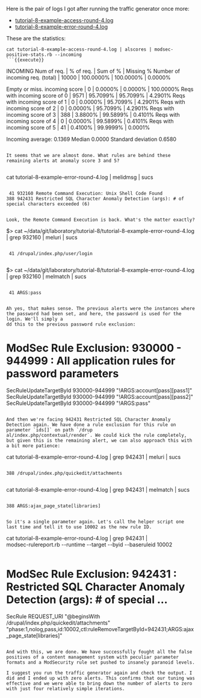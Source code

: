 Here is the pair of logs I got after running the traffic generator once more:

* [tutorial-8-example-access-round-4.log](https://www.netnea.com/files/tutorial-8-example-access-round-4.log)
* [tutorial-8-example-error-round-4.log](https://www.netnea.com/files/tutorial-8-example-error-round-4.log)

These are the statistics:

```
cat tutorial-8-example-access-round-4.log | alscores | modsec-positive-stats.rb --incoming
```{{execute}}
```
INCOMING                     Num of req. | % of req. |  Sum of % | Missing %
Number of incoming req. (total) |  10000 | 100.0000% | 100.0000% |   0.0000%

Empty or miss. incoming score   |      0 |   0.0000% |   0.0000% | 100.0000%
Reqs with incoming score of   0 |   9571 |  95.7099% |  95.7099% |   4.2901%
Reqs with incoming score of   1 |      0 |   0.0000% |  95.7099% |   4.2901%
Reqs with incoming score of   2 |      0 |   0.0000% |  95.7099% |   4.2901%
Reqs with incoming score of   3 |    388 |   3.8800% |  99.5899% |   0.4101%
Reqs with incoming score of   4 |      0 |   0.0000% |  99.5899% |   0.4101%
Reqs with incoming score of   5 |     41 |   0.4100% |  99.9999% |   0.0001%

Incoming average:   0.1369    Median   0.0000    Standard deviation   0.6580
```

It seems that we are almost done. What rules are behind these remaining alerts at anomaly score 3 and 5?


```
cat tutorial-8-example-error-round-4.log  | melidmsg | sucs
```{{execute}}

```
     41 932160 Remote Command Execution: Unix Shell Code Found
    388 942431 Restricted SQL Character Anomaly Detection (args): # of special characters exceeded (6)
```

Look, the Remote Command Execution is back. What's the matter exactly?

```
$> cat ~/data/git/laboratory/tutorial-8/tutorial-8-example-error-round-4.log | grep 932160 | meluri | sucs
```{{execute}}

```
     41 /drupal/index.php/user/login
```

```
$> cat ~/data/git/laboratory/tutorial-8/tutorial-8-example-error-round-4.log | grep 932160 | melmatch | sucs
```{{execute}}

```
     41 ARGS:pass
```

Ah yes, that makes sense. The previous alerts were the instances where the password had been set, and here, the password is used for the login. We'll simply a
dd this to the previous password rule exclusion:

```
# ModSec Rule Exclusion: 930000 - 944999 : All application rules for password parameters
SecRuleUpdateTargetById 930000-944999 "!ARGS:account[pass][pass1]"
SecRuleUpdateTargetById 930000-944999 "!ARGS:account[pass][pass2]"
SecRuleUpdateTargetById 930000-944999 "!ARGS:pass"
```

And then we're facing 942431 Restricted SQL Character Anomaly Detection again. We have done a rule exclusion for this rule on parameter `ids[]` on path `/drup
al/index.php/contextual/render`. We could kick the rule completely, but given this is the remaining alert, we can also approach this with a bit more patience:

```
cat tutorial-8-example-error-round-4.log | grep 942431 | meluri  | sucs
```{{execute}}

```
    388 /drupal/index.php/quickedit/attachments
```

```
cat tutorial-8-example-error-round-4.log | grep 942431 | melmatch  | sucs
```{{execute}}

```
    388 ARGS:ajax_page_state[libraries]
```

So it's a single parameter again. Let's call the helper script one last time and tell it to use 10002 as the new rule ID.

```
cat tutorial-8-example-error-round-4.log | grep 942431 | \
        modsec-rulereport.rb --runtime --target --byid --baseruleid 10002
```{{execute}}

```
# ModSec Rule Exclusion: 942431 : Restricted SQL Character Anomaly Detection (args): # of special …
SecRule REQUEST_URI "@beginsWith /drupal/index.php/quickedit/attachments" 
        "phase:1,nolog,pass,id:10002,ctl:ruleRemoveTargetById=942431;ARGS:ajax_page_state[libraries]"
```

And with this, we are done. We have successfully fought all the false positives of a content management system with peculiar parameter formats and a ModSecurity rule set pushed to insanely paranoid levels.

I suggest you run the traffic generator again and check the output. I did and I ended up with zero alerts. This confirms that our tuning was effective and we were able to bring down the number of alerts to zero with just four relatively simple iterations.

